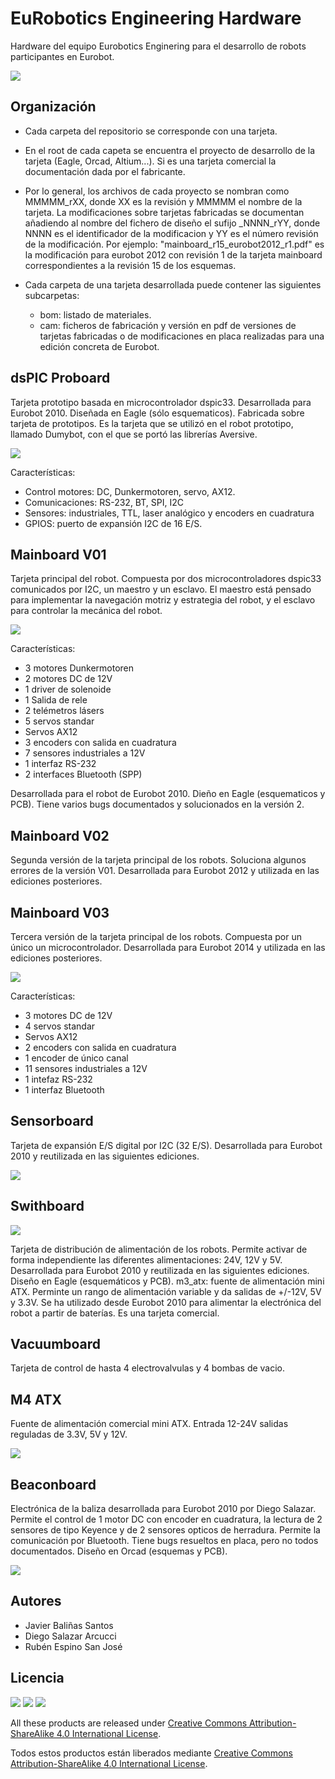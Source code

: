 # EuRobotics Engineering Hardware
Hardware del equipo Eurobotics Enginering para el desarrollo de robots participantes en Eurobot.

![](./docs/fotos_tarjetas/eurobotics_boards.jpg)

## Organización

 - Cada carpeta del repositorio se corresponde con una tarjeta.

 - En el root de cada capeta se encuentra el proyecto de desarrollo de la tarjeta (Eagle, Orcad, Altium...). Si es una tarjeta comercial la documentación dada por el fabricante.

 - Por lo general, los archivos de cada proyecto se nombran como MMMMM_rXX, donde XX es la revisión y MMMMM el nombre de la tarjeta. La modificaciones sobre tarjetas fabricadas se documentan añadiendo al nombre del fichero de diseño el sufijo _NNNN_rYY, donde NNNN es el identificador de la modificacion y YY es el número revisión de la modificación. Por ejemplo: "mainboard_r15_eurobot2012_r1.pdf" es la modificación para eurobot 2012 con revisión 1 de la tarjeta mainboard correspondientes a la revisión 15 de los esquemas. 

 - Cada carpeta de una tarjeta desarrollada puede contener las siguientes subcarpetas:
   + bom: listado de materiales.
   + cam: ficheros de fabricación y versión en pdf de versiones de tarjetas fabricadas o de modificaciones en placa realizadas para una edición concreta de Eurobot.
	

## dsPIC Proboard

Tarjeta prototipo basada en microcontrolador dspic33. Desarrollada para Eurobot 2010. Diseñada en Eagle (sólo esquematicos). Fabricada sobre tarjeta de prototipos. Es la tarjeta que se utilizó en el robot prototipo, llamado Dumybot, con el que se portó las librerías Aversive.

![](./docs/fotos_tarjetas/dspic33_protoboard.jpg)

Características: 

* Control motores: DC, Dunkermotoren, servo, AX12.
* Comunicaciones: RS-232, BT, SPI, I2C
* Sensores: industriales, TTL, laser analógico y encoders en cuadratura
* GPIOS: puerto de expansión I2C de 16 E/S. 

## Mainboard V01

Tarjeta principal del robot. Compuesta por dos microcontroladores dspic33 comunicados por I2C, un maestro y un esclavo. El maestro está pensado para implementar la navegación motriz y estrategia del robot, y el 
esclavo para controlar la mecánica del robot. 

![](./docs/fotos_tarjetas/mainboard_v01_v02.jpg)

Características: 

* 3 motores Dunkermotoren
* 2 motores DC de 12V 
* 1 driver de solenoide
* 1 Salida de rele 
* 2 telémetros lásers
* 5 servos standar
* Servos AX12
* 3 encoders con salida en cuadratura
* 7 sensores industriales a 12V
* 1 interfaz RS-232
* 2 interfaces Bluetooth (SPP) 

Desarrollada para el robot de Eurobot 2010. Dieño en Eagle (esquematicos y PCB). Tiene varios bugs documentados y solucionados en la versión 2.

## Mainboard V02 

Segunda versión de la tarjeta principal de los robots. Soluciona algunos errores de la versión V01. Desarrollada para Eurobot 2012 y utilizada en las ediciones posteriores.

## Mainboard V03 

Tercera versión de la tarjeta principal de los robots. Compuesta por un único un microcontrolador. 
Desarrollada para Eurobot 2014 y utilizada en las ediciones posteriores.

![](./docs/fotos_tarjetas/mainboard_v03.jpg)

Características: 
* 3 motores DC de 12V
* 4 servos standar
* Servos AX12 
* 2 encoders con salida en cuadratura
* 1 encoder de único canal
* 11 sensores industriales a 12V
* 1 intefaz RS-232
* 1 interfaz Bluetooth 


## Sensorboard

Tarjeta de expansión E/S digital por I2C (32 E/S). Desarrollada para Eurobot 2010 y reutilizada en las siguientes ediciones.

![](./docs/fotos_tarjetas/sensorboard.jpg)

## Swithboard

![](./docs/fotos_tarjetas/switchboard.jpg)

Tarjeta de distribución de alimentación de los robots. Permite activar de forma independiente las diferentes alimentaciones: 24V, 12V y 5V. Desarrollada para Eurobot 2010 y reutilizada en las siguientes ediciones. Diseño en Eagle (esquemáticos y PCB).
m3_atx: fuente de alimentación mini ATX. Perminte un rango de alimentación variable y da salidas de +/-12V, 5V y 3.3V.  Se ha utilizado desde Eurobot 2010 para alimentar la electrónica del robot a partir de baterías. Es una tarjeta comercial.

## Vacuumboard

Tarjeta de control de hasta 4 electrovalvulas y 4 bombas de vacio.


## M4 ATX

Fuente de alimentación comercial mini ATX. Entrada 12-24V salidas reguladas de 3.3V, 5V y 12V.

![](./docs/fotos_tarjetas/m4_atx.jpg)

## Beaconboard

Electrónica de la baliza desarrollada para Eurobot 2010 por Diego Salazar. Permite el control de 1 motor DC con encoder en cuadratura, la lectura de 2 sensores de tipo Keyence y de 2 sensores opticos de herradura. Permite la comunicación por Bluetooth. Tiene bugs resueltos en placa, pero no todos documentados. Diseño en Orcad (esquemas y PCB).

![](./docs/fotos_tarjetas/beaconboard.jpg)

## Autores

* Javier Baliñas Santos
* Diego Salazar Arcucci
* Rubén Espino San José

## Licencia

![](./docs/logos/logo_arc.png)
![](./docs/logos/logo_eurobotics_eng.png)
![](./docs/licencia/by-sa.png)

All these products are released under [Creative Commons Attribution-ShareAlike 4.0 International License](http://creativecommons.org/licenses/by-sa/4.0/).

Todos estos productos están liberados mediante [Creative Commons Attribution-ShareAlike 4.0 International License](http://creativecommons.org/licenses/by-sa/4.0/).
